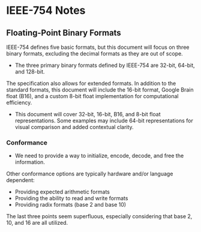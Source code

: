 # IEEE-754 Notes

## Floating-Point Binary Formats

IEEE-754 defines five basic formats, but this document will focus on three binary formats, excluding the decimal formats as they are out of scope.

- The three primary binary formats defined by IEEE-754 are 32-bit, 64-bit, and 128-bit.

The specification also allows for extended formats. In addition to the standard formats, this document will include the 16-bit format, Google Brain float (B16), and a custom 8-bit float implementation for computational efficiency.

- This document will cover 32-bit, 16-bit, B16, and 8-bit float representations. Some examples may include 64-bit representations for visual comparison and added contextual clarity.

### Conformance

- We need to provide a way to initialize, encode, decode, and free the information.

Other conformance options are typically hardware and/or language dependent:

- Providing expected arithmetic formats
- Providing the ability to read and write formats
- Providing radix formats (base 2 and base 10)

The last three points seem superfluous, especially considering that base 2, 10, and 16 are all utilized.
